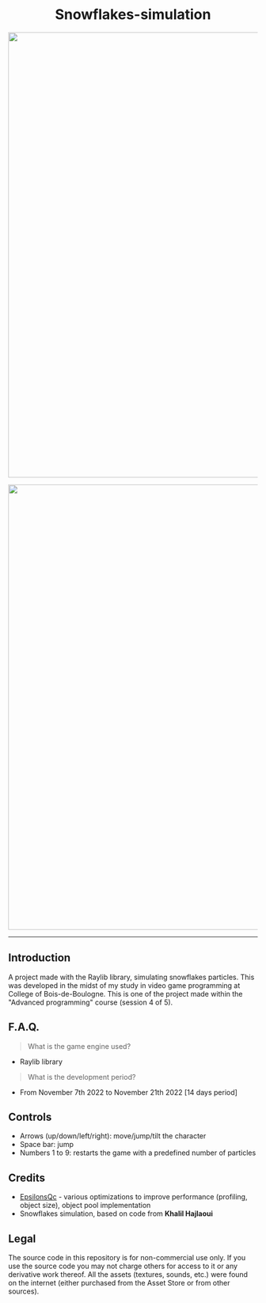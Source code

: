 <h1 align="center">Snowflakes-simulation</h1>
<p align="center"><img width="900" src="https://user-images.githubusercontent.com/11299907/221725055-b0ed6f20-41aa-49ee-baef-c7495fb08ac3.png"></p>
<p align="center"><img width="900" src="https://user-images.githubusercontent.com/11299907/221722691-2ab65509-45a5-4c92-89ba-3e8a4629f9dd.png"></p>

---

## Introduction
A project made with the Raylib library, simulating snowflakes particles. This was developed in the midst of my study in video game programming at College of Bois-de-Boulogne. This is one of the project made within the "Advanced programming" course (session 4 of 5).

## F.A.Q.

> What is the game engine used?
- Raylib library

> What is the development period?
- From November 7th 2022 to November 21th 2022 [14 days period]

## Controls
- Arrows (up/down/left/right): move/jump/tilt the character
- Space bar: jump
- Numbers 1 to 9: restarts the game with a predefined number of particles

## Credits
- [EpsilonsQc](https://github.com/EpsilonsQc) - various optimizations to improve performance (profiling, object size), object pool implementation
- Snowflakes simulation, based on code from **Khalil Hajlaoui**

## Legal
The source code in this repository is for non-commercial use only. If you use the source code you may not charge others for access to it or any derivative work thereof. All the assets (textures, sounds, etc.) were found on the internet (either purchased from the Asset Store or from other sources).
